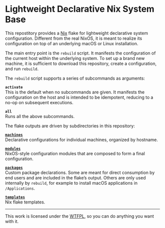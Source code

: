 Lightweight Declarative Nix System Base
=======================================

This repostitory provides a [Nix](https://nixos.org/) flake for lightweight declarative 
system configuration. Different from the real NixOS, it is meant to realize its 
configuration on top of an underlying macOS or Linux installation.

The main entry point is the `rebuild` script. It manifests the configuration of the current 
host within the underlying system. To set up a brand new machine, it is sufficient to 
download this repository, create a configuration, and run `rebuild`.

The `rebuild` script supports a series of subcommands as arguments:

**`activate`**  
This is the default when no subcommands are given. It manifests the configuration on the host 
and is intended to be idempotent, reducing to a no-op on subsequent executions.

**`all`**  
Runs all the above subcommands.

The flake outputs are driven by subdirectories in this repository:

**[`machines`](/machines)**  
Declarative configurations for individual machines, organized by hostname.

**[`modules`](/modules)**  
NixOS-style configuration modules that are composed to form a final configuration.

**[`packages`](/packages)**  
Custom package declarations. Some are meant for direct consumption by end users and are 
included in the flake’s output. Others are only used internally by `rebuild`, for example to 
install macOS applications in `/Applications`.

**[`templates`](/templates)**  
Nix flake templates.

___
This work is licensed under the [WTFPL](http://www.wtfpl.net/), so you can do anything you 
want with it.

